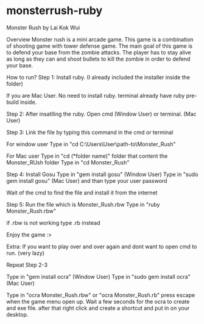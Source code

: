 # monsterrush-ruby

Monster Rush by Lai Kok Wui

Overview
Monster rush is a mini arcade game. This game is a combination of shooting game with tower defense game. The main goal of this game is to defend your base from the zombie attacks. The player has to stay alive as long as they can and shoot bullets to kill the zombie in order to defend your base.

How to run?
Step 1: Install ruby. (I already included the installer inside the folder)

If you are Mac User. No need to install ruby. terminal already have ruby pre-build inside.

Step 2: After insatlling the ruby. Open cmd (Window User) or terminal. (Mac User)

Step 3: Link the file by typing this command in the cmd or terminal

For window user
Type in "cd C:\Users\User\path-to\Monster_Rush"

For Mac user
Type in "cd (*folder name)" folder that content the Monster_RUsh folder
Type in "cd Monster_Rush"

Step 4: Install Gosu
Type in "gem install gosu" (Window User)
Type in "sudo gem install gosu" (Mac User) and than type your user password

Wait of the cmd to find the file and install it from the internet

Step 5: Run the file which is Monster_Rush.rbw
Type in "ruby Monster_Rush.rbw"

if .rbw is not working type .rb instead

Enjoy the game :>

Extra:
If you want to play over and over again and dont want to open cmd to run. (very lazy)

Repeat Step 2-3 

Type in "gem install ocra" (Window User)
Type in "sudo gem install ocra" (Mac User)

Type in "ocra Monster_Rush.rbw" or "ocra Monster_Rush.rb" press escape when the game menu open up. Wait a few seconds for the ocra to create and exe file. after that right click and create a shortcut and put in on your desktop.
